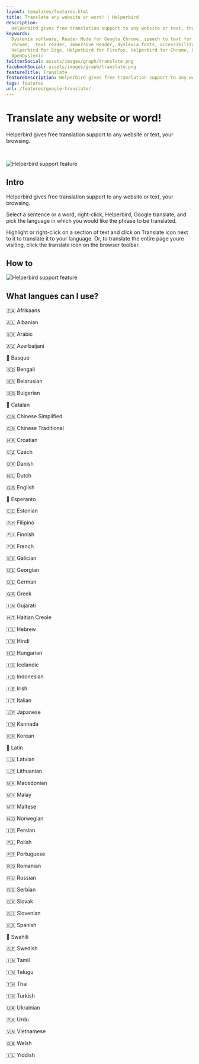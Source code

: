 ```yaml
---
layout: templates/features.html
title: Translate any website or word! | Helperbird
description:
  Helperbird gives free translation support to any website or text, though out your browsing.
keywords:
  Dyslexia software, Reader Mode for Google Chrome, speech to text for chrome, Text to speech for
  chrome,  text reader, Immersive Reader, dyslexia fonts, accessibility software, dyslexia software,
  Helperbird for Edge, Helperbird for Firefox, Helperbird for Chrome, Opendyslexic for Chrome,
  OpenDyslexic
twitterSocial: assets/images/graph/translate.png
facebookSocial: assets/images/graph/translate.png
featureTitle: Translate
featureDescription: Helperbird gives free translation support to any website or text, your browsing.
tags: features
url: /features/google-translate/
---
```


# Translate any website or word!

Helperbird gives free translation support to any website or text, your browsing.

<a 
  class="px-8 py-3 border  text-base font-medium rounded-md text-white bg-indigo-600 hover:bg-indigo-700 " style="color: white;" 
  href="/pricing/"> Try Helperbird for Free </a>

![Helperbird support feature](https://www.helperbird.com/assets/images/new/google-translate/google-translate.png)

## Intro

Helperbird gives free translation support to any website or text, your browsing.

Select a sentence or a word, right-click, Helperbird, Google translate, and pick the language in
which you would like the phrase to be translated.

Highlight or right-click on a section of text and click on Translate icon next to it to translate it
to your language. Or, to translate the entire page youre visiting, click the translate icon on the
browser toolbar.

## How to

![Helperbird support feature](https://youtu.be/u67t7Ap61Nc)

## What langues can I use?

🇿🇦 Afrikaans

🇦🇱 Albanian

🇸🇦 Arabic

🇦🇿 Azerbaijani

🏴󠁥󠁳󠁰󠁶󠁿 Basque

🇧🇩 Bengali

🇧🇾 Belarusian

🇧🇬 Bulgarian

🏴󠁥󠁳󠁰󠁶󠁿 Catalan

🇨🇳 Chinese Simplified

🇨🇳 Chinese Traditional

🇭🇷 Croatian

🇨🇿 Czech

🇩🇰 Danish

🇳🇱 Dutch

🇬🇧 English

🏴󠁥󠁳󠁰󠁶󠁿 Esperanto

🇪🇪 Estonian

🇵🇭 Filipino

🇫🇮 Finnish

🇫🇷 French

🇪🇸 Galician

🇬🇪 Georgian

🇩🇪 German

🇬🇷 Greek

🇮🇳 Gujarati

🇭🇹 Haitian Creole

🇮🇱 Hebrew

🇮🇳 Hindi

🇭🇺 Hungarian

🇮🇸 Icelandic

🇮🇩 Indonesian

🇮🇪 Irish

🇮🇹 Italian

🇯🇵 Japanese

🇮🇳 Kannada

🇰🇷 Korean

🏴󠁥󠁳󠁰󠁶󠁿 Latin

🇱🇻 Latvian

🇱🇹 Lithuanian

🇲🇰 Macedonian

🇲🇾 Malay

🇲🇹 Maltese

🇳🇴 Norwegian

🇮🇷 Persian

🇵🇱 Polish

🇵🇹 Portuguese

🇷🇴 Romanian

🇷🇺 Russian

🇷🇸 Serbian

🇸🇰 Slovak

🇸🇮 Slovenian

🇪🇸 Spanish

🏴󠁥󠁳󠁰󠁶󠁿 Swahili

🇸🇪 Swedish

🇮🇳 Tamil

🇮🇳 Telugu

🇹🇭 Thai

🇹🇷 Turkish

🇺🇦 Ukrainian

🇵🇰 Urdu

🇻🇳 Vietnamese

🇬🇧 Welsh

🇮🇱 Yiddish
